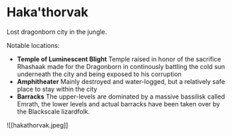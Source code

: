# Haka'thorvak

Lost dragonborn city in the jungle.

Notable locations:

* **Temple of Luminescent Blight** Temple raised in honor of the sacrifice Rhashaak made for the Dragonborn in continously battling the cold sun underneath the city and being exposed to his corruption
* **Amphitheater** Mainly destroyed and water-logged, but a relatively safe place to stay within the city
* **Barracks** The upper-levels are dominated by a massive bassilisk called Emrath, the lower levels and actual barracks have been taken over by the Blackscale lizardfolk.

![[hakathorvak.jpeg]]